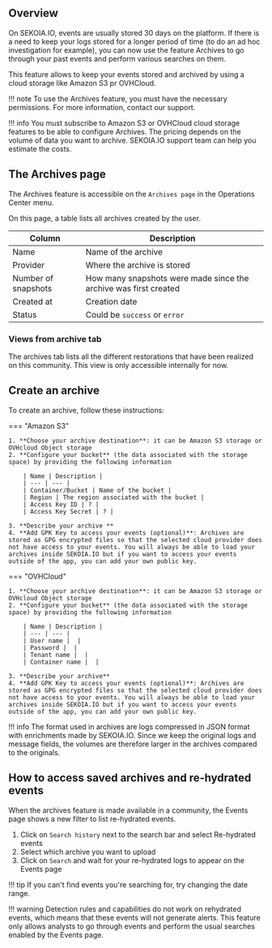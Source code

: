 ## Overview

On SEKOIA.IO, events are usually stored 30 days on the platform. If there is a need to keep your logs stored for a longer period of time (to do an ad hoc investigation for example), you can now use the feature Archives to go through your past events and perform various searches on them.  

This feature allows to keep your events stored and archived by using a cloud storage like Amazon S3 pr OVHCloud. 

!!! note 
    To use the Archives feature, you must have the necessary permissions. For more information, contact our support. 

!!! info 
    You must subscribe to Amazon S3 or OVHCloud cloud storage features to be able to configure Archives. The pricing depends on the volume of data you want to archive. SEKOIA.IO support team can help you estimate the costs.

## The Archives page

The Archives feature is accessible on the `Archives page` in the Operations Center menu. 

On this page, a table lists all archives created by the user. 

| Column | Description |
| --- | --- |
| Name | Name of the archive |
| Provider | Where the archive is stored |
| Number of snapshots | How many snapshots were made since the archive was first created   |
| Created at | Creation date |
| Status  | Could be `success` or `error` |

### Views from archive tab

The archives tab lists all the different restorations that have been realized on this community. This view is only accessible internally for now.

## Create an archive

To create an archive, follow these instructions:

=== "Amazon S3"

    1. **Choose your archive destination**: it can be Amazon S3 storage or OVHcloud Object storage
    2. **Configure your bucket** (the data associated with the storage space) by providing the following information
        
        | Name | Description |
        | --- | --- |
        | Container/Bucket | Name of the bucket |
        | Region | The region associated with the bucket |
        | Access Key ID | ? |
        | Access Key Secret | ? |

    3. **Describe your archive **
    4. **Add GPK Key to access your events (optional)**: Archives are stored as GPG encrypted files so that the selected cloud provider does not have access to your events. You will always be able to load your archives inside SEKOIA.IO but if you want to access your events outside of the app, you can add your own public key.

=== "OVHCloud"

    1. **Choose your archive destination**: it can be Amazon S3 storage or OVHcloud Object storage
    2. **Configure your bucket** (the data associated with the storage space) by providing the following information
        
        | Name | Description |
        | --- | --- |
        | User name |  |
        | Password |  |
        | Tenant name |  |
        | Container name |  |

    3. **Describe your archive**
    4. **Add GPK Key to access your events (optional)**: Archives are stored as GPG encrypted files so that the selected cloud provider does not have access to your events. You will always be able to load your archives inside SEKOIA.IO but if you want to access your events outside of the app, you can add your own public key.

!!! info
    The format used in archives are logs compressed in JSON format with enrichments made by SEKOIA.IO. Since we keep the original logs and message fields, the volumes are therefore larger in the archives compared to the originals.

## How to access saved archives and re-hydrated events

When the archives feature is made available in a community, the Events page shows a new filter to list re-hydrated events. 

1. Click on `Search history` next to the search bar and select Re-hydrated events
2. Select which archive you want to upload 
3. Click on `Search` and wait for your re-hydrated logs to appear on the Events page 

!!! tip 
    If you can't find events you're searching for, try changing the date range.

!!! warning
    Detection rules and capabilities do not work on rehydrated events, which means that these events will not generate alerts. This feature only allows analysts to go through events and perform the usual searches enabled by the Events page.